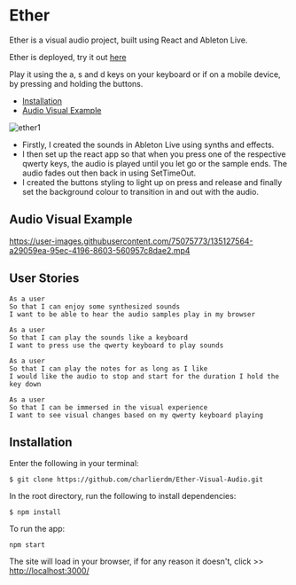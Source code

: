 # Ether

Ether is a visual audio project, built using React and Ableton Live.

Ether is deployed, try it out [here](https://ether-audio-visual.netlify.app)

Play it using the a, s and d keys on your keyboard or if on a mobile device, by pressing and holding the buttons.

* [Installation](https://github.com/charlierdm/Ether-Visual-Audio#Installation)
* [Audio Visual Example](https://github.com/charlierdm/Ether-Visual-Audio#Audio-Visual-Example)

![ether1](https://user-images.githubusercontent.com/75075773/130949596-58522b41-507f-481c-9a6b-7b06ddf37667.gif)



* Firstly, I created the sounds in Ableton Live using synths and effects.
* I then set up the react app so that when you press one of the respective qwerty keys, the audio is played until you let go or the sample ends. The audio fades out then back in using SetTimeOut.
* I created the buttons styling to light up on press and release and finally set the background colour to transition in and out with the audio. 

## Audio Visual Example


https://user-images.githubusercontent.com/75075773/135127564-a29059ea-95ec-4196-8603-560957c8dae2.mp4



## User Stories

```
As a user
So that I can enjoy some synthesized sounds
I want to be able to hear the audio samples play in my browser

As a user
So that I can play the sounds like a keyboard
I want to press use the qwerty keyboard to play sounds

As a user
So that I can play the notes for as long as I like
I would like the audio to stop and start for the duration I hold the key down

As a user
So that I can be immersed in the visual experience
I want to see visual changes based on my qwerty keyboard playing

```

## Installation

Enter the following in your terminal:
```
$ git clone https://github.com/charlierdm/Ether-Visual-Audio.git
```
In the root directory, run the following to install dependencies:
```
$ npm install
```
To run the app:
```
npm start
```
The site will load in your browser, if for any reason it doesn't, click >> [http://localhost:3000/](http://localhost:3000/)





